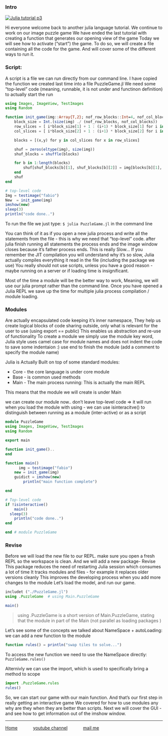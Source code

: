 ### Intro

[![Julia tutorial p3](https://yt-embed.herokuapp.com/embed?v=l5YgOb1YPII)](https://youtu.be/l5YgOb1YPII "Julia tutorial p3")

Hi everyone welcome back to another julia language tutorial. We continue to work on our image puzzle game
We have ended the last tutorial with creating a function that generates our opening view of the game
Today we will see how to  activate (“start”) the game.
To do so, we will create a file containing all the code for the game. And will cover some of the different ways to run it.


### Script:
A script is a file we can run directly from our command line.
I have copied the function we created last time into a file PuzzleGame.jl
We need some “top-level” code (meaning, runnable, it is not under and functinon definition) to actually start the run
```julia
using Images, ImageView, TestImages
using Random

function init_game(img::Array{T,2}; nof_row_blocks::Int=4, nof_col_blocks::Int=4 ) where T  <: Colorant
    block_size = Int.(size(img) ./ (nof_row_blocks, nof_col_blocks))
    row_slices = [ i*block_size[1] + 1 : (i+1) * block_size[1] for i in 0:nof_row_blocks-1]
    col_slices = [ i*block_size[2] + 1 : (i+1) * block_size[2] for i in 0:nof_col_blocks-1]

    blocks = [(x,y) for y in col_slices for x in row_slices]

    shuf = zeros(eltype(img), size(img))
    shuf_blocks = shuffle(blocks)

    for b in 1:length(blocks)
        shuf[shuf_blocks[b][1], shuf_blocks[b][2]] = img[blocks[b][1], blocks[b][2]]
    end
    shuf
end

# top-level code
Img = testimage("fabio")
New  = init_game(img)
imshow(new)
sleep(3)
println("code done..")

```

To run the file we just type: `$ julia PuzzleGame.jl` in the command line

You can think of it as if you open a new julia process and write all the statements from the file - this is why we need that “top-level” code.
after julia finish running all statements the process ends and the image window closes because it’s father process ends.
This is really Slow… If you remember the JIT compilation you will understand why it’s so slow, Julia actually compiles everything it read in the file (including the package we use)
You really should not use scripts, unless you have a good reason - maybe running on a server or if loading time is insignificant.

Most of the time a module will be the better way to work,
Meaning, we will use our julia prompt rather than the command line. Once you have opened a Julia REPL we save up the time for multiple julia process compilation  / module loading.

### Modules
Are actually encapsulated code keeping it’s inner namespace,
They help us create logical  blocks of code sharing outside, only what is relevant for the user to use (using export == public)
This enables us abstraction and re-use of functionality
To create a module we simply use the module key word, Julia style uses camel case for  module names and does not indent the code to save some indentaion :)
use end to finish the module (add a comment to specify the module name)

Julia is Actually Built on top of some standard modules:
+ Core - the core language is under core module
+ Base - is common used methods
+ Main - The main process running: This is actually the main REPL

This means that the module we will create is under Main



we can create our module now..
don’t leave top-level code ⇒ it will run when you load the module with using - we can use isinteracitve() to distinguish between running as a module (inter-active) or as a script


```julia
module PuzzleGame
using Images, ImageView, TestImages
using Random

export main

function init_game()..
end

function main()
	  img = testimage("fabio")
    new = init_game(img)
    guidict = imshow(new)
		println("main function complete")

end

# Top-level code
if !isinteractive()
	main()
  sleep(3)
	println("code done..")
end

end # module PuzzleGame
```

### Revise
Before we will load the new file to our REPL. make sure you open a fresh REPL so the workspace is clean. And we will add a new package- Revise
This package reduces the need of restarting Julia session which consumes a lot of time
It tracks modules and files - for example it replaces older versions cleanly
This improves the developing process when you add more changes to the module
Let’s load the model, and run our game.
```julia
includet ("./PuzzleGame.jl")
using .PuzzleGame  # using Main.PuzzleGame

main()
```

> using .PuzzleGame is a short version of Main.PuzzleGame, stating that the module in part of the Main (not parallel as loading packages
  )

Let’s see some of the concepts we talked about
NameSpace + autoLoading:
we can add a new function to the module
```julia
function rules() = println("swap tiles to solve...")
```
To access the new function we need to use the NameSpace directly: `PuzzleGame.rules()`

Alternivly we can use the import, which is used to specifically bring a method to scope
```julia
import .PuzzleGame.rules
rules()
```

So, we can start our game with our main function. And that’s our first step in really getting an interactive game
We covered for how to use modules any why are they when they are better than scripts.
Next we will cover the GUI - and see how to get information out of the imshow window.


---
[Home](/index "all tutorial")    &emsp;&emsp;&emsp;    [youtube channel](https://www.youtube.com/playlist?list=PLfH1V5m5U7OyEHo82rQSuhzM_NPKubeb8 "My Channel")  &emsp;&emsp;&emsp;  [mail me](mailto:yayo.prg@gmail.com "yayo.prg@gmail.com")
